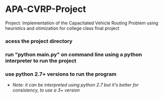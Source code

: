 # APA-CVRP-Project
Project: Implementation of the Capacitated Vehicle Routing Problem using heuristics and otimization for college class final project

### acess the project directory
### run "python main.py" on command line using a python interpreter to run the project
### use python 2.7+ versions to run the program
* _Note: it can be interpreted using python 2.7 but it's better for consistency, to use a 3+ version_

